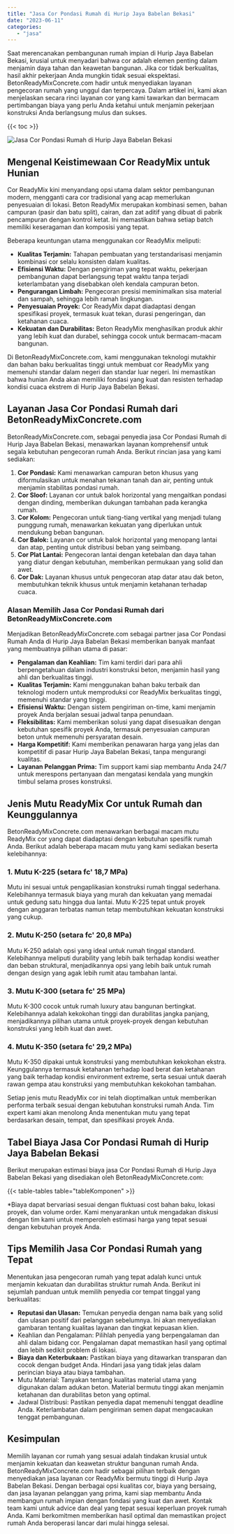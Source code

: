 ```yaml
---
title: "Jasa Cor Pondasi Rumah di Hurip Jaya Babelan Bekasi"
date: "2023-06-11"
categories: 
   - "jasa"
---
```


Saat merencanakan pembangunan rumah impian di Hurip Jaya Babelan Bekasi, krusial untuk menyadari bahwa cor adalah elemen penting dalam menjamin daya tahan dan keawetan bangunan. Jika cor tidak berkualitas, hasil akhir pekerjaan Anda mungkin tidak sesuai ekspektasi. BetonReadyMixConcrete.com hadir untuk menyediakan layanan pengecoran rumah yang unggul dan terpercaya. Dalam artikel ini, kami akan menjelaskan secara rinci layanan cor yang kami tawarkan dan bermacam pertimbangan biaya yang perlu Anda ketahui untuk menjamin pekerjaan konstruksi Anda berlangsung mulus dan sukses.

{{< toc >}}

![Jasa Cor Pondasi Rumah di Hurip Jaya Babelan Bekasi](https://betoncor8.github.io/cor/harga-beton-readymix-concrete%20(14).png)

## Mengenal Keistimewaan Cor ReadyMix untuk Hunian

Cor ReadyMix kini menyandang opsi utama dalam sektor pembangunan modern, mengganti cara cor tradisional yang acap memerlukan penyesuaian di lokasi. Beton ReadyMix merupakan kombinasi semen, bahan campuran (pasir dan batu split), cairan, dan zat aditif yang dibuat di pabrik pencampuran dengan kontrol ketat. Ini memastikan bahwa setiap batch memiliki keseragaman dan komposisi yang tepat.

Beberapa keuntungan utama menggunakan cor ReadyMix meliputi:

- **Kualitas Terjamin:** Tahapan pembuatan yang terstandarisasi menjamin kombinasi cor selalu konsisten dalam kualitas.
- **Efisiensi Waktu:** Dengan pengiriman yang tepat waktu, pekerjaan pembangunan dapat berlangsung tepat waktu tanpa terjadi keterlambatan yang disebabkan oleh kendala campuran beton.
- **Pengurangan Limbah:** Pengecoran presisi meminimalkan sisa material dan sampah, sehingga lebih ramah lingkungan.
- **Penyesuaian Proyek:** Cor ReadyMix dapat diadaptasi dengan spesifikasi proyek, termasuk kuat tekan, durasi pengeringan, dan ketahanan cuaca.
- **Kekuatan dan Durabilitas:** Beton ReadyMix menghasilkan produk akhir yang lebih kuat dan durabel, sehingga cocok untuk bermacam-macam bangunan.

Di BetonReadyMixConcrete.com, kami menggunakan teknologi mutakhir dan bahan baku berkualitas tinggi untuk membuat cor ReadyMix yang memenuhi standar dalam negeri dan standar luar negeri. Ini memastikan bahwa hunian Anda akan memiliki fondasi yang kuat dan resisten terhadap kondisi cuaca ekstrem di Hurip Jaya Babelan Bekasi.

## Layanan Jasa Cor Pondasi Rumah dari BetonReadyMixConcrete.com

BetonReadyMixConcrete.com, sebagai penyedia jasa Cor Pondasi Rumah di Hurip Jaya Babelan Bekasi, menawarkan layanan komprehensif untuk segala kebutuhan pengecoran rumah Anda. Berikut rincian jasa yang kami sediakan:

1. **Cor Pondasi:** Kami menawarkan campuran beton khusus yang diformulasikan untuk menahan tekanan tanah dan air, penting untuk menjamin stabilitas pondasi rumah.
2. **Cor Sloof:** Layanan cor untuk balok horizontal yang mengaitkan pondasi dengan dinding, memberikan dukungan tambahan pada kerangka rumah.
3. **Cor Kolom:** Pengecoran untuk tiang-tiang vertikal yang menjadi tulang punggung rumah, menawarkan kekuatan yang diperlukan untuk mendukung beban bangunan.
4. **Cor Balok:** Layanan cor untuk balok horizontal yang menopang lantai dan atap, penting untuk distribusi beban yang seimbang.
5. **Cor Plat Lantai:** Pengecoran lantai dengan ketebalan dan daya tahan yang diatur dengan kebutuhan, memberikan permukaan yang solid dan awet.
6. **Cor Dak:** Layanan khusus untuk pengecoran atap datar atau dak beton, membutuhkan teknik khusus untuk menjamin ketahanan terhadap cuaca.

### Alasan Memilih Jasa Cor Pondasi Rumah dari BetonReadyMixConcrete.com

Menjadikan BetonReadyMixConcrete.com sebagai partner jasa Cor Pondasi Rumah Anda di Hurip Jaya Babelan Bekasi memberikan banyak manfaat yang membuatnya pilihan utama di pasar:

- **Pengalaman dan Keahlian:** Tim kami terdiri dari para ahli berpengetahuan dalam industri konstruksi beton, menjamin hasil yang ahli dan berkualitas tinggi.
- **Kualitas Terjamin:** Kami menggunakan bahan baku terbaik dan teknologi modern untuk memproduksi cor ReadyMix berkualitas tinggi, memenuhi standar yang tinggi.
- **Efisiensi Waktu:** Dengan sistem pengiriman on-time, kami menjamin proyek Anda berjalan sesuai jadwal tanpa penundaan.
- **Fleksibilitas:** Kami memberikan solusi yang dapat disesuaikan dengan kebutuhan spesifik proyek Anda, termasuk penyesuaian campuran beton untuk memenuhi persyaratan desain.
- **Harga Kompetitif:** Kami memberikan penawaran harga yang jelas dan kompetitif di pasar Hurip Jaya Babelan Bekasi, tanpa mengurangi kualitas.
- **Layanan Pelanggan Prima:** Tim support kami siap membantu Anda 24/7 untuk merespons pertanyaan dan mengatasi kendala yang mungkin timbul selama proses konstruksi.

## Jenis Mutu ReadyMix Cor untuk Rumah dan Keunggulannya

BetonReadyMixConcrete.com menawarkan berbagai macam mutu ReadyMix cor yang dapat diadaptasi dengan kebutuhan spesifik rumah Anda. Berikut adalah beberapa macam mutu yang kami sediakan beserta kelebihannya:

### 1\. Mutu K-225 (setara fc' 18,7 MPa)

Mutu ini sesuai untuk pengaplikasian konstruksi rumah tinggal sederhana. Kelebihannya termasuk biaya yang murah dan kekuatan yang memadai untuk gedung satu hingga dua lantai. Mutu K-225 tepat untuk proyek dengan anggaran terbatas namun tetap membutuhkan kekuatan konstruksi yang cukup.

### 2\. Mutu K-250 (setara fc' 20,8 MPa)

Mutu K-250 adalah opsi yang ideal untuk rumah tinggal standard. Kelebihannya meliputi durability yang lebih baik terhadap kondisi weather dan beban struktural, menjadikannya opsi yang lebih baik untuk rumah dengan design yang agak lebih rumit atau tambahan lantai.

### 3\. Mutu K-300 (setara fc' 25 MPa)

Mutu K-300 cocok untuk rumah luxury atau bangunan bertingkat. Kelebihannya adalah kekokohan tinggi dan durabilitas jangka panjang, menjadikannya pilihan utama untuk proyek-proyek dengan kebutuhan konstruksi yang lebih kuat dan awet.

### 4\. Mutu K-350 (setara fc' 29,2 MPa)

Mutu K-350 dipakai untuk konstruksi yang membutuhkan kekokohan ekstra. Keunggulannya termasuk ketahanan terhadap load berat dan ketahanan yang baik terhadap kondisi environment extreme, serta sesuai untuk daerah rawan gempa atau konstruksi yang membutuhkan kekokohan tambahan.

Setiap jenis mutu ReadyMix cor ini telah dioptimalkan untuk memberikan performa terbaik sesuai dengan kebutuhan konstruksi rumah Anda. Tim expert kami akan menolong Anda menentukan mutu yang tepat berdasarkan desain, tempat, dan spesifikasi proyek Anda.

## Tabel Biaya Jasa Cor Pondasi Rumah di Hurip Jaya Babelan Bekasi

Berikut merupakan estimasi biaya jasa Cor Pondasi Rumah di Hurip Jaya Babelan Bekasi yang disediakan oleh BetonReadyMixConcrete.com:

{{< table-tables table="tableKomponen" >}}

\*Biaya dapat bervariasi sesuai dengan fluktuasi cost bahan baku, lokasi proyek, dan volume order. Kami menyarankan untuk mengadakan diskusi dengan tim kami untuk memperoleh estimasi harga yang tepat sesuai dengan kebutuhan proyek Anda.

## Tips Memilih Jasa Cor Pondasi Rumah yang Tepat

Menentukan jasa pengecoran rumah yang tepat adalah kunci untuk menjamin kekuatan dan durabilitas struktur rumah Anda. Berikut ini sejumlah panduan untuk memilih penyedia cor tempat tinggal yang berkualitas:

- **Reputasi dan Ulasan:** Temukan penyedia dengan nama baik yang solid dan ulasan positif dari pelanggan sebelumnya. Ini akan menyediakan gambaran tentang kualitas layanan dan tingkat kepuasan klien.
- Keahlian dan Pengalaman: Pilihlah penyedia yang berpengalaman dan ahli dalam bidang cor. Pengalaman dapat memastikan hasil yang optimal dan lebih sedikit problem di lokasi.
- **Biaya dan Keterbukaan:** Pastikan biaya yang ditawarkan transparan dan cocok dengan budget Anda. Hindari jasa yang tidak jelas dalam perincian biaya atau biaya tambahan.
- Mutu Material: Tanyakan tentang kualitas material utama yang digunakan dalam adukan beton. Material bermutu tinggi akan menjamin ketahanan dan durabilitas beton yang optimal.
- Jadwal Distribusi: Pastikan penyedia dapat memenuhi tenggat deadline Anda. Keterlambatan dalam pengiriman semen dapat mengacaukan tenggat pembangunan.

## Kesimpulan

Memilih layanan cor rumah yang sesuai adalah tindakan krusial untuk menjamin kekuatan dan keawetan struktur bangunan rumah Anda. BetonReadyMixConcrete.com hadir sebagai pilihan terbaik dengan menyediakan jasa layanan cor ReadyMix bermutu tinggi di Hurip Jaya Babelan Bekasi. Dengan berbagai opsi kualitas cor, biaya yang bersaing, dan jasa layanan pelanggan yang prima, kami siap membantu Anda membangun rumah impian dengan fondasi yang kuat dan awet. Kontak team kami untuk advice dan deal yang tepat sesuai keperluan proyek rumah Anda. Kami berkomitmen memberikan hasil optimal dan memastikan project rumah Anda beroperasi lancar dari mulai hingga selesai.
